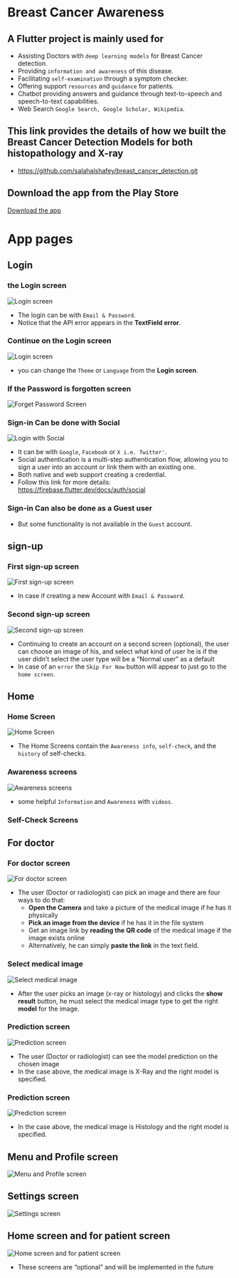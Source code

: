 # Breast Cancer Awareness



## A Flutter project is mainly used for 
* Assisting Doctors with `deep learning models` for Breast Cancer detection.
* Providing `information and awareness` of this disease.
* Facilitating `self-examination` through a symptom checker.
* Offering support `resources` and `guidance` for patients. 
* Chatbot providing answers and guidance through text-to-speech and speech-to-text capabilities.
* Web Search `Google Search, Google Scholar, Wikipedia`.


## This link provides the details of how we built the Breast Cancer Detection Models for both histopathology and X-ray
* https://github.com/salahalshafey/breast_cancer_detection.git


[//]: # " ## Download the app in apk for android"
[//]: # " * [Download the app](https://firebasestorage.googleapis.com/v0/b/breast-cancer-awareness-bf348.appspot.com/o/the%20app%20in%20apk%2Fbreast_cancer_awareness_v_0_5_0.apk?alt=media&token=e3d928cc-7c89-452c-aee3-20eadfb352f1)"


## Download the app from the Play Store
[Download the app](https://play.google.com/store/apps/details?id=com.salahalshafey.breastcancerawareness)


# App pages



## Login
### the Login screen 
  ![Login screen](https://github.com/salahalshafey/breast_cancer_awareness/assets/64344500/01c35c8c-211f-4ee0-ae21-06ef8995e841)
  * The login can be with `Email & Password`.
  * Notice that the API error appears in the **TextField error**.
### Continue on the Login screen 
  ![Login screen](https://github.com/salahalshafey/breast_cancer_awareness/assets/64344500/eca81bf3-91ea-4a83-90be-9cccb152d049)
  * you can change the `Theme` or `Language` from the **Login screen**.
### If the Password is forgotten screen
  ![Forget Password Screen](https://github.com/salahalshafey/breast_cancer_awareness/assets/64344500/b5a16dcb-be14-4b24-8135-dd9d9b410ece)
### Sign-in Can be done with Social
  ![Login with Social](https://github.com/salahalshafey/breast_cancer_awareness/assets/64344500/3febb26a-d71a-4f98-a9e7-8890f094b60d)
  * It can be with `Google`, `Facebook` or `X i.e. Twitter'`.
  * Social authentication is a multi-step authentication flow, allowing you to sign a user into an account or link them with an existing one.
  * Both native and web support creating a credential.
  * Follow this link for more details: https://firebase.flutter.dev/docs/auth/social
### Sign-in Can also be done as a Guest user
  * But some functionality is not available in the `Guest` account.


## sign-up
### First sign-up screen
  ![First sign-up screen](https://github.com/salahalshafey/breast_cancer_awareness/assets/64344500/21c7b7ec-384f-4b57-981d-8fd0ba5ae6ce)
  * In case if creating a new Account with `Email & Password`.
### Second sign-up screen
  ![Second sign-up screen](https://github.com/salahalshafey/breast_cancer_awareness/assets/64344500/20a7fb94-aeaa-449b-b40b-cca7ded47ac6)
  * Continuing to create an account on a second screen (optional), the user can choose an image of his, and select what kind of user he is if the user didn’t select the user type will be a "Normal user" as a default
  * In case of an `error` the `Skip For Now` button will appear to just go to the `home screen`.


## Home
### Home Screen
  ![Home Screen](https://github.com/salahalshafey/breast_cancer_awareness/assets/64344500/11bc2a20-2406-4150-b27f-17c7a92132ee)
  * The Home Screens contain the `Awareness info`, `self-check`, and the `history` of self-checks.
### Awareness screens
  ![Awareness screens](https://github.com/salahalshafey/breast_cancer_awareness/assets/64344500/299a3180-29ce-4f00-a277-01547c45cbe9)
  * some helpful `Information` and `Awareness` with `videos`.
### Self-Check Screens
  


## For doctor
### For doctor screen
  ![For doctor screen](https://github.com/salahalshafey/breast_cancer_awareness/assets/64344500/b4009dfd-5ff0-4aa4-a4c6-defea6f2cd1c)
  * The user (Doctor or radiologist) can pick an image and there are four ways to do that:
    * **Open the Camera** and take a picture of the medical image if he has it physically
    * **Pick an image from the device** if he has it in the file system
    * Get an image link by **reading the QR code** of the medical image if the image exists online
    * Alternatively, he can simply **paste the link** in the text field.
### Select medical image
  ![Select medical image](https://github.com/salahalshafey/breast_cancer_awareness/assets/64344500/be1b213d-224c-4ef8-9637-221a0cf62fa8)
  * After the user picks an image (x-ray or histology) and clicks the **show result** button, he must select the medical image type to get the right **model** for the image.
### Prediction screen
  ![Prediction screen](https://github.com/salahalshafey/breast_cancer_awareness/assets/64344500/10b1ddb4-683c-49d3-9aad-2eedd5ca45f9)
  *	The user (Doctor or radiologist) can see the model prediction on the chosen image
  *	In the case above, the medical image is X-Ray and the right model is specified.
### Prediction screen
  ![Prediction screen](https://github.com/salahalshafey/breast_cancer_awareness/assets/64344500/152bc8ef-ff2c-4bc5-a897-eeb9584a5c89)
  *	In the case above, the medical image is Histology and the right model is specified. 


## Menu and Profile screen
  ![Menu and Profile screen](https://github.com/salahalshafey/breast_cancer_awareness/assets/64344500/37488f81-eae5-4659-8480-f99b7e0c3eb3)


## Settings screen
  ![Settings screen](https://github.com/salahalshafey/breast_cancer_awareness/assets/64344500/d55e7c0b-5707-4290-8159-64e401181eac)


## Home screen and for patient screen
  ![Home screen and for patient screen](https://github.com/salahalshafey/breast_cancer_awareness/assets/64344500/6904a1d2-7604-48bd-8b89-8a54da444e22)
  * These screens are “optional” and will be implemented in the future

